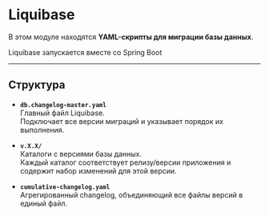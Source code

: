 # Liquibase

В этом модуле находятся **YAML-скрипты для миграции базы данных**.

Liquibase запускается вместе со Spring Boot

---

## Структура

- **`db.changelog-master.yaml`**  
  Главный файл Liquibase.  
  Подключает все версии миграций и указывает порядок их выполнения.

- **`v.X.X/`**  
  Каталоги с версиями базы данных.  
  Каждый каталог соответствует релизу/версии приложения и содержит набор изменений для этой версии.

- **`cumulative-changelog.yaml`**  
  Агрегированный changelog, объединяющий все файлы версий в единый файл.
